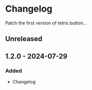 # Changelog
Patch the first version of tetris button...

## Unreleased

## 1.2.0 - 2024-07-29
### Added
- Changelog
